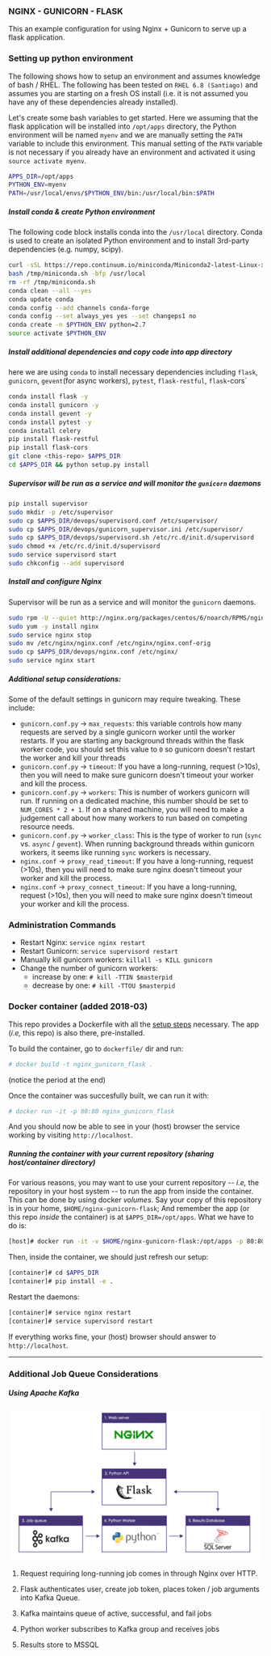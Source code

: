 ### NGINX - GUNICORN - FLASK
This an example configuration for using Nginx + Gunicorn to serve up a flask application.


### Setting up python environment
The following shows how to setup an environment and assumes knowledge of bash / RHEL.  The following has been tested on `RHEL 6.8 (Santiago)` and assumes you are starting on a fresh OS install (i.e. it is not assumed you have any of these dependencies already installed).

Let's create some bash variables to get started. Here we assuming that the flask application will be installed into `/opt/apps` directory, the Python environment will be named `myenv` and we are manually setting the `PATH` variable to include this environment.  This manual setting of the `PATH` variable is not necessary if you already have an environment and activated it using `source activate myenv`. 
```bash
APPS_DIR=/opt/apps
PYTHON_ENV=myenv
PATH=/usr/local/envs/$PYTHON_ENV/bin:/usr/local/bin:$PATH
```

##### Install conda & create Python environment
The following code block installs conda into the `/usr/local` directory.  Conda is used to create an isolated Python environment and to install 3rd-party dependencies (e.g. numpy, scipy).
```bash
curl -sSL https://repo.continuum.io/miniconda/Miniconda2-latest-Linux-x86_64.sh -o /tmp/miniconda.sh
bash /tmp/miniconda.sh -bfp /usr/local
rm -rf /tmp/miniconda.sh
conda clean --all --yes
conda update conda
conda config --add channels conda-forge 
conda config --set always_yes yes --set changeps1 no
conda create -n $PYTHON_ENV python=2.7
source activate $PYTHON_ENV
```

##### Install additional dependencies and copy code into app directory
here we are using `conda` to install necessary dependencies including `flask`, `gunicorn`, `gevent`(for async workers), `pytest`, `flask-restful`, `flask`-cors`
```bash
conda install flask -y
conda install gunicorn -y
conda install gevent -y
conda install pytest -y
conda install celery
pip install flask-restful
pip install flask-cors
git clone <this-repo> $APPS_DIR
cd $APPS_DIR && python setup.py install
```

##### Supervisor will be run as a service and will monitor the `gunicorn` daemons
```bash
pip install supervisor
sudo mkdir -p /etc/supervisor
sudo cp $APPS_DIR/devops/supervisord.conf /etc/supervisor/
sudo cp $APPS_DIR/devops/gunicorn_supervisor.ini /etc/supervisor/
sudo cp $APPS_DIR/devops/supervisord.sh /etc/rc.d/init.d/supervisord
sudo chmod +x /etc/rc.d/init.d/supervisord
sudo service supervisord start
sudo chkconfig --add supervisord
```

##### Install and configure Nginx
Supervisor will be run as a service and will monitor the `gunicorn` daemons. 
```bash
sudo rpm -U --quiet http://nginx.org/packages/centos/6/noarch/RPMS/nginx-release-centos-6-0.el6.ngx.noarch.rpm
sudo yum -y install nginx
sudo service nginx stop
sudo mv /etc/nginx/nginx.conf /etc/nginx/nginx.conf-orig
sudo cp $APPS_DIR/devops/nginx.conf /etc/nginx/
sudo service nginx start
```

##### Additional setup considerations:
Some of the default settings in gunicorn may require tweaking.  These include:

- `gunicorn.conf.py` -> `max_requests`: this variable controls how many requests are served by a single gunicorn worker until the worker restarts.  If you are starting any background threads within the flask worker code, you should set this value to `0` so gunicorn doesn't restart the worker and kill your threads
- `gunicorn.conf.py` -> `timeout`:  If you have a long-running, request (>10s), then you will need to make sure gunicorn doesn't timeout your worker and kill the process.
- `gunicorn.conf.py` -> `workers`:  This is number of workers gunicorn will run.  If running on a dedicated machine, this number should be set to `NUM_CORES * 2 + 1`.  If on a shared machine, you will need to make a judgement call about how many workers to run based on competing resource needs. 
- `gunicorn.conf.py` -> `worker_class`: This is the type of worker to run (`sync` vs. `async` / `gevent`).  When running background threads within gunicorn workers, it seems like running `sync` workers is necessary.  
- `nginx.conf` -> `proxy_read_timeout`:  If you have a long-running, request (>10s), then you will need to make sure nginx doesn't timeout your worker and kill the process.
- `nginx.conf` -> `proxy_connect_timeout`:  If you have a long-running, request (>10s), then you will need to make sure nginx doesn't timeout your worker and kill the process.


### Administration Commands

- Restart Nginx: `service nginx restart`
- Restart Gunicorn: `service supervisord restart`
- Manually kill gunicorn workers: `killall -s KILL gunicorn`
- Change the number of gunicorn workers:
  - increase by one: `# kill -TTIN $masterpid`
  - decrease by one: `# kill -TTOU $masterpid`


### Docker container (added 2018-03)

This repo provides a Dockerfile with all the [setup steps](#Setting-up-python-environment) necessary.
The app (*i.e,* this repo) is also there, pre-installed.

To build the container, go to `dockerfile/` dir and run:
```bash
# docker build -t nginx_gunicorn_flask .
```
(notice the period at the end)

Once the container was succesfully built, we can run it with:
```bash
# docker run -it -p 80:80 nginx_gunicorn_flask
```

And you should now be able to see in your (host) browser the service working by visiting `http://localhost`.


##### Running the container with your current repository (sharing host/container directory)
For various reasons, you may want to use your current repository -- *i.e,* the repository in your host system -- to run the app from inside the container.
This can be done by using docker *volumes*.
Say your copy of this repository is in your home, `$HOME/nginx-gunicorn-flask`; And remember the app (or this repo *inside* the container) is at `$APPS_DIR=/opt/apps`.
What we have to do is:

```bash
[host]# docker run -it -v $HOME/nginx-gunicorn-flask:/opt/apps -p 80:80 nginx_gunicorn_flask
```

Then, inside the container, we should just refresh our setup:
```bash
[container]# cd $APPS_DIR
[container]# pip install -e .
```

Restart the daemons:
```bash
[container]# service nginx restart
[container]# service supervisord restart
```

If everything works fine, your (host) browser should answer to `http://localhost`.



------------

### Additional Job Queue Considerations

##### Using Apache Kafka

![alt text](images/kafka.png  "Kafka Job Queue Diagram")

1. Request requiring long-running job comes in through Nginx over HTTP.

2. Flask authenticates user, create job token, places token / job arguments into Kafka Queue. 

3. Kafka maintains queue of active, successful, and fail jobs

4. Python worker subscribes to Kafka group and receives jobs

5. Results store to MSSQL



